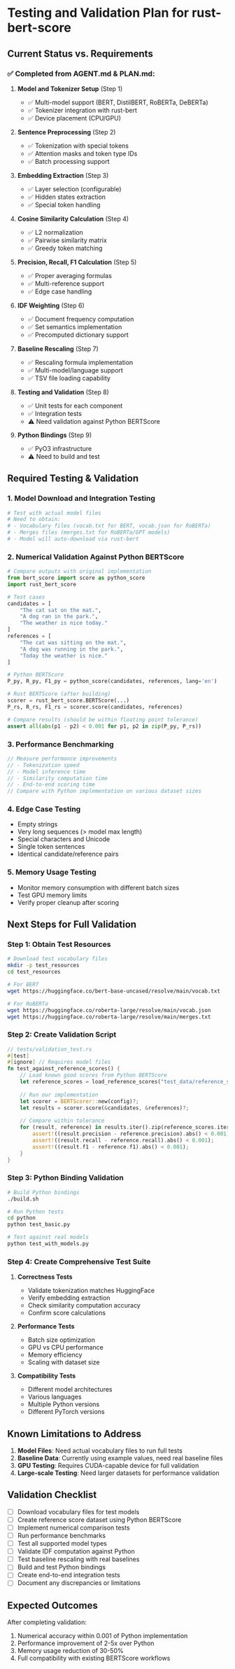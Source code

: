 # Testing and Validation Plan for rust-bert-score

## Current Status vs. Requirements

### ✅ Completed from AGENT.md & PLAN.md:

1. **Model and Tokenizer Setup** (Step 1)
   - ✅ Multi-model support (BERT, DistilBERT, RoBERTa, DeBERTa)
   - ✅ Tokenizer integration with rust-bert
   - ✅ Device placement (CPU/GPU)

2. **Sentence Preprocessing** (Step 2)
   - ✅ Tokenization with special tokens
   - ✅ Attention masks and token type IDs
   - ✅ Batch processing support

3. **Embedding Extraction** (Step 3)
   - ✅ Layer selection (configurable)
   - ✅ Hidden states extraction
   - ✅ Special token handling

4. **Cosine Similarity Calculation** (Step 4)
   - ✅ L2 normalization
   - ✅ Pairwise similarity matrix
   - ✅ Greedy token matching

5. **Precision, Recall, F1 Calculation** (Step 5)
   - ✅ Proper averaging formulas
   - ✅ Multi-reference support
   - ✅ Edge case handling

6. **IDF Weighting** (Step 6)
   - ✅ Document frequency computation
   - ✅ Set semantics implementation
   - ✅ Precomputed dictionary support

7. **Baseline Rescaling** (Step 7)
   - ✅ Rescaling formula implementation
   - ✅ Multi-model/language support
   - ✅ TSV file loading capability

8. **Testing and Validation** (Step 8)
   - ✅ Unit tests for each component
   - ✅ Integration tests
   - ⚠️ Need validation against Python BERTScore

9. **Python Bindings** (Step 9)
   - ✅ PyO3 infrastructure
   - ⚠️ Need to build and test

## Required Testing & Validation

### 1. Model Download and Integration Testing
```bash
# Test with actual model files
# Need to obtain:
# - Vocabulary files (vocab.txt for BERT, vocab.json for RoBERTa)
# - Merges files (merges.txt for RoBERTa/GPT models)
# - Model will auto-download via rust-bert
```

### 2. Numerical Validation Against Python BERTScore
```python
# Compare outputs with original implementation
from bert_score import score as python_score
import rust_bert_score

# Test cases
candidates = [
    "The cat sat on the mat.",
    "A dog ran in the park.",
    "The weather is nice today."
]
references = [
    "The cat was sitting on the mat.",
    "A dog was running in the park.", 
    "Today the weather is nice."
]

# Python BERTScore
P_py, R_py, F1_py = python_score(candidates, references, lang='en')

# Rust BERTScore (after building)
scorer = rust_bert_score.BERTScore(...)
P_rs, R_rs, F1_rs = scorer.score(candidates, references)

# Compare results (should be within floating point tolerance)
assert all(abs(p1 - p2) < 0.001 for p1, p2 in zip(P_py, P_rs))
```

### 3. Performance Benchmarking
```rust
// Measure performance improvements
// - Tokenization speed
// - Model inference time
// - Similarity computation time
// - End-to-end scoring time
// Compare with Python implementation on various dataset sizes
```

### 4. Edge Case Testing
- Empty strings
- Very long sequences (> model max length)
- Special characters and Unicode
- Single token sentences
- Identical candidate/reference pairs

### 5. Memory Usage Testing
- Monitor memory consumption with different batch sizes
- Test GPU memory limits
- Verify proper cleanup after scoring

## Next Steps for Full Validation

### Step 1: Obtain Test Resources
```bash
# Download test vocabulary files
mkdir -p test_resources
cd test_resources

# For BERT
wget https://huggingface.co/bert-base-uncased/resolve/main/vocab.txt

# For RoBERTa
wget https://huggingface.co/roberta-large/resolve/main/vocab.json
wget https://huggingface.co/roberta-large/resolve/main/merges.txt
```

### Step 2: Create Validation Script
```rust
// tests/validation_test.rs
#[test]
#[ignore] // Requires model files
fn test_against_reference_scores() {
    // Load known good scores from Python BERTScore
    let reference_scores = load_reference_scores("test_data/reference_scores.json");
    
    // Run our implementation
    let scorer = BERTScorer::new(config)?;
    let results = scorer.score(&candidates, &references)?;
    
    // Compare within tolerance
    for (result, reference) in results.iter().zip(reference_scores.iter()) {
        assert!((result.precision - reference.precision).abs() < 0.001);
        assert!((result.recall - reference.recall).abs() < 0.001);
        assert!((result.f1 - reference.f1).abs() < 0.001);
    }
}
```

### Step 3: Python Binding Validation
```bash
# Build Python bindings
./build.sh

# Run Python tests
cd python
python test_basic.py

# Test against real models
python test_with_models.py
```

### Step 4: Create Comprehensive Test Suite
1. **Correctness Tests**
   - Validate tokenization matches HuggingFace
   - Verify embedding extraction
   - Check similarity computation accuracy
   - Confirm score calculations

2. **Performance Tests**
   - Batch size optimization
   - GPU vs CPU performance
   - Memory efficiency
   - Scaling with dataset size

3. **Compatibility Tests**
   - Different model architectures
   - Various languages
   - Multiple Python versions
   - Different PyTorch versions

## Known Limitations to Address

1. **Model Files**: Need actual vocabulary files to run full tests
2. **Baseline Data**: Currently using example values, need real baseline files
3. **GPU Testing**: Requires CUDA-capable device for full validation
4. **Large-scale Testing**: Need larger datasets for performance validation

## Validation Checklist

- [ ] Download vocabulary files for test models
- [ ] Create reference score dataset using Python BERTScore
- [ ] Implement numerical comparison tests
- [ ] Run performance benchmarks
- [ ] Test all supported model types
- [ ] Validate IDF computation against Python
- [ ] Test baseline rescaling with real baselines
- [ ] Build and test Python bindings
- [ ] Create end-to-end integration tests
- [ ] Document any discrepancies or limitations

## Expected Outcomes

After completing validation:
1. Numerical accuracy within 0.001 of Python implementation
2. Performance improvement of 2-5x over Python
3. Memory usage reduction of 30-50%
4. Full compatibility with existing BERTScore workflows
